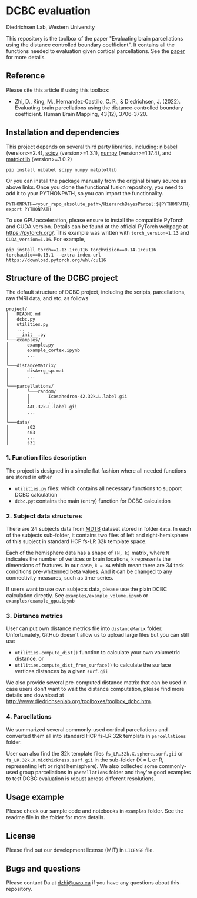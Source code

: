 # DCBC evaluation

Diedrichsen Lab, Western University

This repository is the toolbox of the paper "Evaluating brain parcellations using the distance controlled boundary coefficient". It contains all the functions needed to evaluation given cortical parcellations. See the [paper](https://www.biorxiv.org/content/10.1101/2021.05.11.443151v1) for more details.

## Reference

Please cite this article if using this toolbox:

- Zhi, D., King, M., Hernandez‐Castillo, C. R., & Diedrichsen, J. (2022). Evaluating brain parcellations using the distance‐controlled boundary coefficient. Human Brain Mapping, 43(12), 3706-3720.

## Installation and dependencies
This project depends on several third party libraries, including: [nibabel](https://nipy.org/nibabel/) (version>=2.4), [scipy](https://www.scipy.org/) (version>=1.3.1), [numpy](https://numpy.org/) (version>=1.17.4), and [matplotlib](https://matplotlib.org/) (version>=3.0.2)

	pip install nibabel scipy numpy matplotlib

Or you can install the package manually from the original binary source as above links.	
Once you clone the functional fusion repository, you need to add it to your PYTHONPATH, so you can import the functionality.

    PYTHONPATH=<your_repo_absolute_path>/HierarchBayesParcel:${PYTHONPATH}
    export PYTHONPATH

To use GPU acceleration, please ensure to install the compatible PyTorch and CUDA version. Details can be found
at the official PyTorch webpage at https://pytorch.org/. This example was written with `torch_version=1.13` and
`CUDA_version=1.16`. For example,

    pip install torch==1.13.1+cu116 torchvision==0.14.1+cu116 torchaudio==0.13.1 --extra-index-url https://download.pytorch.org/whl/cu116

## Structure of the DCBC project

The default structure of DCBC project, including the scripts, parcellations, raw fMRI data, and etc. as follows

    project/
    │   README.md
    │   dcbc.py
    │   utilities.py
    │   ...
    │   __init__.py
    └───examples/
    │       example.py
    │       example_cortex.ipynb
    │       ...
    │
    └───distanceMatrix/
    │       disAvrg_sp.mat
    │       ...
    │   
    └───parcellations/
    │       └───random/
    │       │       Icosahedron-42.32k.L.label.gii
    │       │       ...
    │       AAL.32k.L.label.gii
    │       ...
    │   
    └───data/
    │       s02
    │       s03
    │       ...
    │       s31

### 1. Function files description

The project is designed in a simple flat fashion where all needed functions are stored in either

- `utilities.py` files: which contains all necessary functions to support DCBC calculation
- `dcbc.py`: contains the main (entry) function for DCBC calculation

### 2. Subject data structures

There are 24 subjects data from [MDTB](https://openneuro.org/datasets/ds002105/versions/1.1.0) dataset stored in folder `data`. In each of the subjects sub-folder, it contains two files of left and right-hemisphere of this subject in standard HCP fs-LR 32k template space.

Each of the hemisphere data has a shape of `(N, k)` matrix, where `N` indicates the number of vertices or brain locations, `k` represents the dimensions of features. In our case, `k = 34` which mean there are 34 task conditions pre-whitenned beta values. And it can be changed to any connectivity measures, such as time-series.

If users want to use own subjects data, please use the plain DCBC calculation directly. See `examples/example_volume.ipynb` or `examples/example_gpu.ipynb`

### 3. Distance metrics

User can put own distance metrics file into `distanceMarix` folder. Unfortunately, GitHub doesn't allow us to upload large files but you can still use 
- `utilities.compute_dist()` function to calculate your own volumetric distance, or
- `utilities.compute_dist_from_surface()` to calculate the surface vertices distances by a given `surf.gii`

We also provide several pre-computed distance matrix that can be used in case users don't want to wait the distance computation, 
please find more details and download at http://www.diedrichsenlab.org/toolboxes/toolbox_dcbc.htm.

### 4. Parcellations

We summarized several commonly-used cortical parcellations and converted them all into standard HCP fs-LR 32k template 
in `parcellations` folder. 

User can also find the 32k template files `fs_LR.32k.X.sphere.surf.gii` or `fs_LR.32k.X.midthickness.surf.gii` in the 
sub-folder (X = L or R, representing left or right hemisphere). We also collected some commonly-used group parcellations
in `parcellations` folder and they're good examples to test DCBC evaluation is robust across different resolutions.

## Usage example

Please check our sample code and notebooks in `examples` folder. See the readme file in the folder for more details.

## License

Please find out our development license (MIT) in `LICENSE` file.

## Bugs and questions

Please contact Da at dzhi@uwo.ca if you have any questions about this repository.

